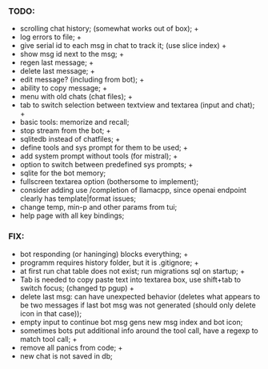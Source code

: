 ### TODO:
- scrolling chat history; (somewhat works out of box); +
- log errors to file; +
- give serial id to each msg in chat to track it; (use slice index) +
- show msg id next to the msg; +
- regen last message; +
- delete last message; +
- edit message? (including from bot); +
- ability to copy message; +
- menu with old chats (chat files); +
- tab to switch selection between textview and textarea (input and chat); +
- basic tools: memorize and recall;
- stop stream from the bot; +
- sqlitedb instead of chatfiles; +
- define tools and sys prompt for them to be used; +
- add system prompt without tools (for mistral); +
- option to switch between predefined sys prompts; +
- sqlite for the bot memory;
- fullscreen textarea option (bothersome to implement);
- consider adding use /completion of llamacpp, since openai endpoint clearly has template|format issues;
- change temp, min-p and other params from tui;
- help page with all key bindings;

### FIX:
- bot responding (or haninging) blocks everything; +
- programm requires history folder, but it is .gitignore; +
- at first run chat table does not exist; run migrations sql on startup; +
- Tab is needed to copy paste text into textarea box, use shift+tab to switch focus; (changed tp pgup) +
- delete last msg: can have unexpected behavior (deletes what appears to be two messages if last bot msg was not generated (should only delete icon in that case));
- empty input to continue bot msg gens new msg index and bot icon;
- sometimes bots put additional info around the tool call, have a regexp to match tool call; +
- remove all panics from code; +
- new chat is not saved in db;
